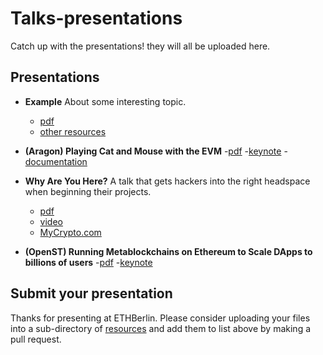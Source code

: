 # Talks-presentations
Catch up with the presentations! they will all be uploaded here.

## Presentations
- **Example** About some interesting topic.
  - [pdf]()
  - [other resources]()

- **(Aragon) Playing Cat and Mouse with the EVM**
  -[pdf](resources/cat-and-mouse/pdf.pdf)
  -[keynote](resources/cat-and-mouse/keynote.key)
  -[documentation](https://hack.aragon.org/)
  
- **Why Are You Here?** A talk that gets hackers into the right headspace when beginning their projects.
  - [pdf](resources/why-are-you-here/whyareyouhere.pdf)
  - [video]()
  - [MyCrypto.com](https://www.mycrypto.com)  

- **(OpenST) Running Metablockchains on Ethereum to Scale DApps to billions of users**
  -[pdf](resources/metablockchains-on-ethereum/OpenST-Metablockchains-to-scale-DApps.pdf)
  -[keynote](resources/metablockchains-on-ethereum/OpenST-Metablockchains-to-scale-DApps.key)

## Submit your presentation
Thanks for presenting at ETHBerlin. Please consider uploading your files into a sub-directory of [resources](resources/) and add them to list above by making a pull request.
